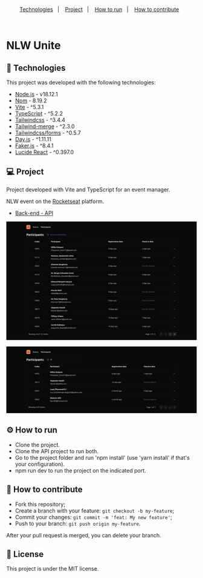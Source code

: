 <p align="center">
  <a href="#-technologies">Technologies</a>&nbsp;&nbsp;&nbsp;|&nbsp;&nbsp;&nbsp;
  <a href="#-project">Project</a>&nbsp;&nbsp;&nbsp;|&nbsp;&nbsp;&nbsp;
  <a href="#-how-to-run">How to run</a>&nbsp;&nbsp;&nbsp;|&nbsp;&nbsp;&nbsp;
  <a href="#-how-to-contribute">How to contribute</a>&nbsp;&nbsp;&nbsp;
</p>

<br>

# NLW Unite

## 🚀 Technologies

This project was developed with the following technologies:

- [Node.js](https://nodejs.org/en/) - v18.12.1
- [Npm](https://www.npmjs.com/) - 8.19.2
- [Vite](https://vitejs.dev/guide/) - ^5.3.1
- [TypeScript](https://www.typescriptlang.org/) - ^5.2.2
- [Tailwindcss](https://tailwindcss.com/) - ^3.4.4
- [Tailwind-merge](https://github.com/dcastil/tailwind-merge) - ^2.3.0
- [Tailwindcss/forms](https://github.com/tailwindlabs/tailwindcss-forms) - ^0.5.7
- [Day.js](https://day.js.org/) - ^1.11.11
- [Faker.js](https://fakerjs.dev/) - ^8.4.1
- [Lucide React](https://lucide.dev/guide/packages/lucide-react) - ^0.397.0

## 💻 Project

Project developed with Vite and TypeScript for an event manager.

NLW event on the [Rocketseat](https://www.rocketseat.com.br/) platform.

- [Back-end - API](https://github.com/leticea/nlw-unite-nodejs)

<p align="center">
  <img alt="" src=".github/image.png">
</p>

<p align="center">
  <img alt="" src=".github/image2.png">
</p>

## ⚙️ How to run

- Clone the project.
- Clone the API project to run both.
- Go to the project folder and run 'npm install' (use 'yarn install' if that's your configuration).
- npm run dev to run the project on the indicated port.

## 🤔 How to contribute

- Fork this repository;
- Create a branch with your feature: `git checkout -b my-feature`;
- Commit your changes: `git commit -m 'feat: My new feature'`;
- Push to your branch: `git push origin my-feature`.

After your pull request is merged, you can delete your branch.

## 📝 License

This project is under the MIT license.
